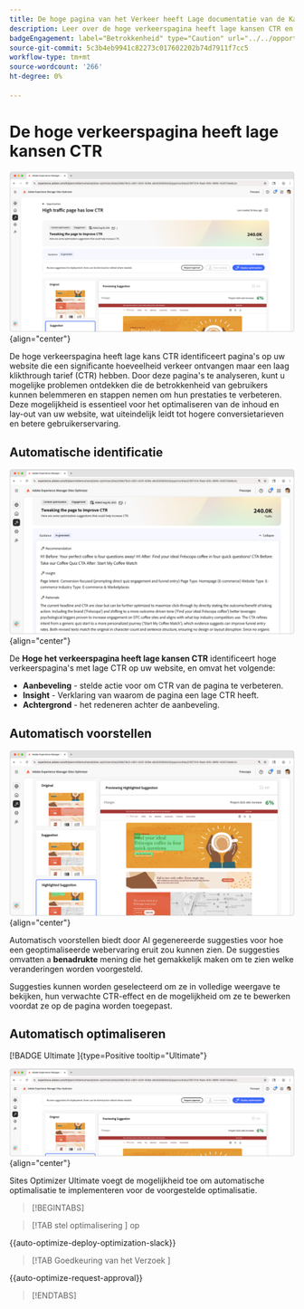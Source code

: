 ```yaml
---
title: De hoge pagina van het Verkeer heeft Lage documentatie van de Kans CTR
description: Leer over de hoge verkeerspagina heeft lage kansen CTR en hoe te om het te gebruiken om de betrokkenheid op uw website te verhogen.
badgeEngagement: label="Betrokkenheid" type="Caution" url="../../opportunity-types/engagement.md" tooltip="Betrokkenheid"
source-git-commit: 5c3b4eb9941c82273c017602202b74d7911f7cc5
workflow-type: tm+mt
source-wordcount: '266'
ht-degree: 0%

---
```



# De hoge verkeerspagina heeft lage kansen CTR

![ Hoog verkeerspagina heeft lage kansen CTR ](./assets/high-traffic-page-has-low-ctr/hero.png){align="center"}

De hoge verkeerspagina heeft lage kans CTR identificeert pagina&#39;s op uw website die een significante hoeveelheid verkeer ontvangen maar een laag klikthrough tarief (CTR) hebben. Door deze pagina&#39;s te analyseren, kunt u mogelijke problemen ontdekken die de betrokkenheid van gebruikers kunnen belemmeren en stappen nemen om hun prestaties te verbeteren. Deze mogelijkheid is essentieel voor het optimaliseren van de inhoud en lay-out van uw website, wat uiteindelijk leidt tot hogere conversietarieven en betere gebruikerservaring.

## Automatische identificatie

![ auto-identificeer hoge verkeerspagina heeft lage kwesties CTR ](./assets/high-traffic-page-has-low-ctr/auto-identify.png){align="center"}

De **Hoge het verkeerspagina heeft lage kansen CTR** identificeert hoge verkeerspagina&#39;s met lage CTR op uw website, en omvat het volgende:

* **Aanbeveling** - stelde actie voor om CTR van de pagina te verbeteren.
* **Insight** - Verklaring van waarom de pagina een lage CTR heeft.
* **Achtergrond** - het redeneren achter de aanbeveling.

## Automatisch voorstellen

![ auto-stelt hoge verkeerspagina voor heeft lage kwesties CTR ](./assets/high-traffic-page-has-low-ctr/auto-suggest.png){align="center"}

Automatisch voorstellen biedt door AI gegenereerde suggesties voor hoe een geoptimaliseerde webervaring eruit zou kunnen zien. De suggesties omvatten a **benadrukte** mening die het gemakkelijk maken om te zien welke veranderingen worden voorgesteld.

Suggesties kunnen worden geselecteerd om ze in volledige weergave te bekijken, hun verwachte CTR-effect en de mogelijkheid om ze te bewerken voordat ze op de pagina worden toegepast.

## Automatisch optimaliseren

[!BADGE  Ultimate ]{type=Positive tooltip="Ultimate"}

![ auto-optimaliseer hoge verkeerspagina heeft lage kwesties CTR ](./assets/high-traffic-page-has-low-ctr/auto-optimize.png){align="center"}

Sites Optimizer Ultimate voegt de mogelijkheid toe om automatische optimalisatie te implementeren voor de voorgestelde optimalisatie.

>[!BEGINTABS]

>[!TAB  stel optimalisering ] op

{{auto-optimize-deploy-optimization-slack}}

>[!TAB  Goedkeuring van het Verzoek ]

{{auto-optimize-request-approval}}

>[!ENDTABS]
